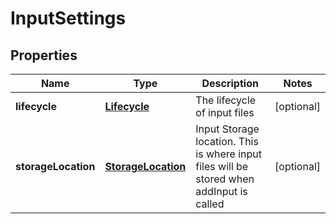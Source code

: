 
# InputSettings

## Properties
Name | Type | Description | Notes
------------ | ------------- | ------------- | -------------
**lifecycle** | [**Lifecycle**](Lifecycle.md) | The lifecycle of input files |  [optional]
**storageLocation** | [**StorageLocation**](StorageLocation.md) | Input Storage location. This is where input files will be stored when addInput is called |  [optional]



